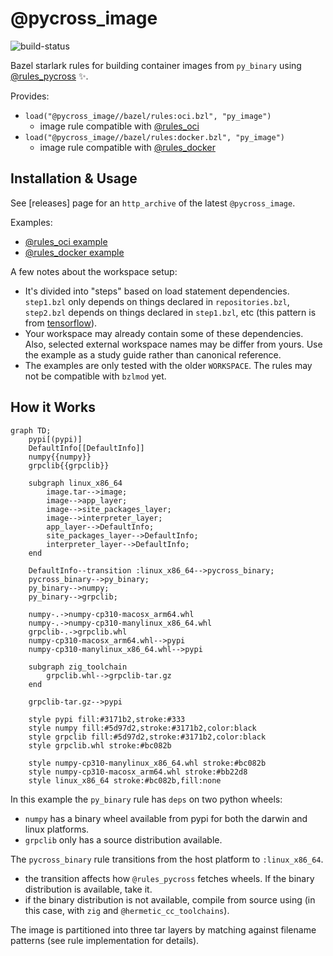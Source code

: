 # @pycross_image

![build-status](https://github.com/stackb/pycross_image/actions/workflows/ci.yaml/badge.svg)

Bazel starlark rules for building container images from `py_binary` using
[@rules_pycross](https://github.com/jvolkman/rules_pycross) :sparkles:.

Provides:

- `load("@pycross_image//bazel/rules:oci.bzl", "py_image")`
  - image rule compatible with
    [@rules_oci](https://github.com/bazel-contrib/rules_oci)
- `load("@pycross_image//bazel/rules:docker.bzl", "py_image")`
  - image rule compatible with
    [@rules_docker](https://github.com/bazelbuild/rules_docker)

## Installation & Usage

See [releases] page for an `http_archive` of the latest `@pycross_image`.

Examples:

- [@rules_oci example](example/oci/WORKSPACE.in)
- [@rules_docker example](example/docker/WORKSPACE.in)

A few notes about the workspace setup:

- It's divided into "steps" based on load statement dependencies.  `step1.bzl`
  only depends on things declared in `repositories.bzl`, `step2.bzl` depends on
  things declared in `step1.bzl`, etc (this pattern is from
  [tensorflow](https://github.com/tensorflow/tensorflow/tree/master/tensorflow)).
- Your workspace may already contain some of these dependencies.  Also, selected
  external workspace names may be differ from yours. Use the example as a study
  guide rather than canonical reference.
- The examples are only tested with the older `WORKSPACE`.  The rules may not be
  compatible with `bzlmod` yet.

## How it Works

```mermaid
graph TD;
    pypi[(pypi)]
    DefaultInfo[[DefaultInfo]]
    numpy{{numpy}}
    grpclib{{grpclib}}

    subgraph linux_x86_64
        image.tar-->image;
        image-->app_layer;
        image-->site_packages_layer;
        image-->interpreter_layer;
        app_layer-->DefaultInfo;
        site_packages_layer-->DefaultInfo;
        interpreter_layer-->DefaultInfo;
    end

    DefaultInfo--transition :linux_x86_64-->pycross_binary;
    pycross_binary-->py_binary;
    py_binary-->numpy;
    py_binary-->grpclib;

    numpy-.->numpy-cp310-macosx_arm64.whl
    numpy-.->numpy-cp310-manylinux_x86_64.whl
    grpclib-.->grpclib.whl
    numpy-cp310-macosx_arm64.whl-->pypi
    numpy-cp310-manylinux_x86_64.whl-->pypi

    subgraph zig_toolchain
        grpclib.whl-->grpclib-tar.gz
    end

    grpclib-tar.gz-->pypi

    style pypi fill:#3171b2,stroke:#333
    style numpy fill:#5d97d2,stroke:#3171b2,color:black
    style grpclib fill:#5d97d2,stroke:#3171b2,color:black
    style grpclib.whl stroke:#bc082b

    style numpy-cp310-manylinux_x86_64.whl stroke:#bc082b
    style numpy-cp310-macosx_arm64.whl stroke:#bb22d8
    style linux_x86_64 stroke:#bc082b,fill:none
```

In this example the `py_binary` rule has `deps` on two python wheels:
  - `numpy` has a binary wheel available from pypi for both the darwin and linux
    platforms.
  - `grpclib` only has a source distribution available.

The `pycross_binary` rule transitions from the host platform to `:linux_x86_64`.
  - the transition affects how `@rules_pycross` fetches wheels.  If the binary
    distribution is available, take it.
  - if the binary distribution is not available, compile from source using (in
    this case, with `zig` and `@hermetic_cc_toolchains`).

The image is partitioned into three tar layers by matching against filename
patterns (see rule implementation for details).
